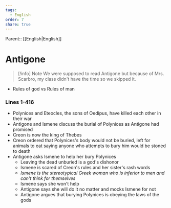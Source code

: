 ```yaml
---
tags:
  - English
order: 7
share: true
---
```

Parent:: [[English|English]]

# Antigone

> [!info] Note
> We were supposed to read Antigone but because of Mrs. Scarbro, my class didn't have the time so we skipped it. 

- Rules of god vs Rules of man

### Lines 1-416

- Polynices and Eteocles, the sons of Oedipus, have killed each other in their war
- Antigone and Ismene discuss the burial of Polynices as Antigone had promised
- Creon is now the king of Thebes
- Creon ordered that Polynices's body would not be buried, left for animals to eat saying anyone who attempts to bury him would be stoned to death
- Antigone asks Ismene to help her bury Polynices
	- Leaving the dead unburied is a god's dishonor
	- Ismene is scared of Creon's rules and her sister's rash words
	- _Ismene is the stereotypical Greek woman who is inferior to men and can't think for themselves_
	- Ismene says she won't help
	- Antigone says she will do it no matter and mocks Ismene for not
	- Antigone argues that burying Polynices is obeying the laws of the gods